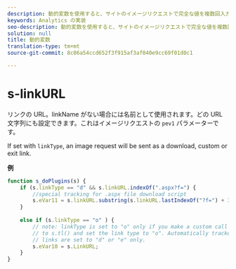 ```yaml
---
description: 動的変数を使用すると、サイトのイメージリクエストで完全な値を複数回入力することなく、ある変数の値を別の変数にコピーできます。
keywords: Analytics の実装
seo-description: 動的変数を使用すると、サイトのイメージリクエストで完全な値を複数回入力することなく、ある変数の値を別の変数にコピーできます。
solution: null
title: 動的変数
translation-type: tm+mt
source-git-commit: 8c06a54ccd652f3f915af3af040e9cc69f01d0c1

---
```



# s-linkURL

リンクの URL。linkName がない場合には名前として使用されます。どの URL 文字列にも設定できます。これはイメージリクエストの `pev1` パラメーターです。

If set with `linkType`, an image request will be sent as a download, custom or exit link.

**例**

```js
function s_doPlugins(s) { 
    if (s.linkType == "d" && s.linkURL.indexOf(".aspx?f=") { 
        //special tracking for .aspx file download script 
        s.eVar11 = s.linkURL.substring(s.linkURL.lastIndexOf("?f=") + 3, s.linkURL.length); 
    } 
  
    else if (s.linkType == "o" ) { 
        // note: linkType is set to "o" only if you make a custom call 
        // to s.tl() and set the link type to "o". Automatically tracked 
        // links are set to "d" or "e" only. 
        s.eVar10 = s.LinkURL; 
    } 
}
```
